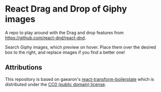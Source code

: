 # React Drag and Drop of Giphy images

A repo to play around with the Drag and drop features from https://github.com/react-dnd/react-dnd.

Search Giphy images, which preview on hover.  Place them over the desired box to the right, and replace images if you find a better one!

## Attributions

This repository is based on gaearon's [react-transform-boilerplate](//github.com/gaearon/react-transform-boilerplate) which is distributed under the [CC0 (public domain) license](http://github.com/gaearon/react-transform-boilerplate/blob/d682dc59b3626fe515cd10bcc1f546a42d1098a9/LICENSE).
